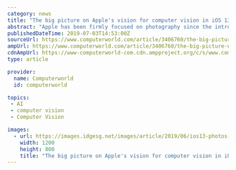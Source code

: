 ```yaml
---
category: news
title: "The big picture on Apple's vision for computer vision in iOS 13"
abstract: "Apple has been firmly focused on photography since the introduction of the first iPhone in 2007, and this devotion comes into its own with the on-device computer vision AI it brings in iOS 13. Apple has developed powerful image intelligence features in its ..."
publishedDateTime: 2019-07-03T14:53:00Z
sourceUrl: https://www.computerworld.com/article/3406760/the-big-picture-on-apples-vision-for-computer-vision-in-ios-13.html
ampUrl: https://www.computerworld.com/article/3406760/the-big-picture-on-apples-vision-for-computer-vision-in-ios-13.amp.html
cdnAmpUrl: https://www-computerworld-com.cdn.ampproject.org/c/s/www.computerworld.com/article/3406760/the-big-picture-on-apples-vision-for-computer-vision-in-ios-13.amp.html
type: article

provider:
  name: Computerworld
  id: computerworld

topics:
 - AI
 - computer vision
 - Computer Vision

images:
  - url: https://images.idgesg.net/images/article/2019/06/ios13-photos-100798249-large.3x2.jpg
    width: 1200
    height: 800
    title: "The big picture on Apple's vision for computer vision in iOS 13"
---
```

